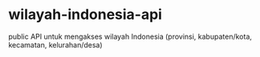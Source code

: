 # wilayah-indonesia-api
 public API untuk mengakses wilayah Indonesia (provinsi, kabupaten/kota, kecamatan, kelurahan/desa) 
